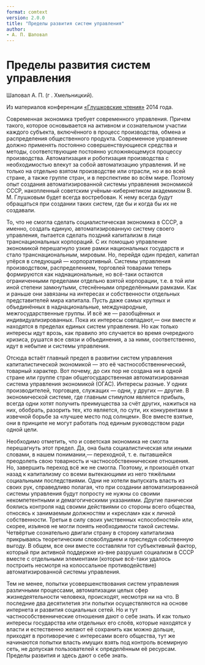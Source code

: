```yaml
---
format: comtext
version: 2.0.0
title: "Пределы развития систем управления"
author:
- А. П. Шаповал
---
```


# Пределы развития систем управления

Шаповал А. П. (г . Хмельницкий).

Из материалов конференции [«Глушковские чтения»](index.md) 2014 года.

Современная экономика требует современного управления. Причем такого, которое основывается на активном и сознательном участии каждого субъекта, включённого в процесс производства, обмена и распределения общественного продукта. Современное управление должно применять постоянно совершенствующиеся средства и методы, соответствующие постоянно усложняющемуся процессу производства. Автоматизация и роботизация производства с необходимостью влекут за собой автоматизацию управления. И не только на отдельно взятом производстве или отрасли, но и во всей стране, а также группе стран, и в перспективе во всём мире. Поэтому опыт создания автоматизированной системы управления экономикой СССР, накопленный советским учёным-кибернетиком академиком В. М. Глушковым будет всегда востребован. К нему всегда будут обращаться при создании таких систем, где бы и когда бы их не создавали.

То, что не смогла сделать социалистическая экономика в СССР, а именно, создать единую, автоматизированную систему своего управления, пытается сделать поздний капитализм в лице транснациональных корпораций. С их помощью управление экономикой перешагнуло узкие рамки национальных государств и стало транснациональным, мировым. Но, перейдя один предел, капитал упёрся в следующий — корпоративный. Системы управления производством, распределением, торговлей товарами теперь формируются как наднациональные, но всё-таки остаются ограниченными пределами отдельно взятой корпорации, т.е. в той или иной степени замкнутыми, стеснёнными определёнными рамками. Как и раньше они завязаны на интересах и собственности отдельных представителей мира капитала. Пусть даже самых крупных и объединённых в наднациональные, международные, межгосударственные группы. И всё же — разобщённых и индивидуализированных. Пока их интересы совпадают,— они вместе и находятся в пределах единых систем управления. Но как только интересы идут врозь, как правило это случается во время очередного кризиса, рушатся все связи и объединения, а за ними, соответственно, идут в небытие и системы управления.

Отсюда встаёт главный предел в развитии систем управления капиталистической экономикой — это её частнособственнический, товарный характер. Вот почему, до сих пор не создана ни в одной стране или группе стран общегосударственная автоматизированная система управления экономикой (ОГАС). Интересы разные. У одних производителей, торговцев, служащих — одни, у других — другие. В экономической системе, где главным стимулом является прибыль, всегда одни хотят получить преимущества за счёт других, нажиться на них, обобрать, разорить тех, кто является, по сути, их конкурентами в извечной борьбе за «лучшее место под солнцем». Все вместе взятые, они в принципе не могут работать под единым руководством ради одной цели.

Необходимо отметить, что и советская экономика не смогла перешагнуть этот предел. Да, она была социалистическая или иными словами, в нашем понимании,— переходной, т. е. пытавшейся преодолеть свою товарность и частнособственнические отношения. Но, завершить переход всё же не смогла. Поэтому, и произошёл откат назад к капитализму со всеми вытекающими из него тяжёлыми социальными последствиями. Одни не хотели выпускать власть из своих рук, справедливо полагая, что при создании автоматизированной системы управления будут попросту не нужны со своими некомпетентными и демагогическими указаниями. Другие панически боялись контроля над своими действиями со стороны всего общества, относясь к занимаемым должностям и «креслам» как к личной собственности. Третьи в силу своих умственных «способностей» или, скорее, изъянов не могли понять необходимости такой системы. Четвёртые сознательно двигали страну в сторону капитализма прикрываясь теоретическим словоблудием и преследуя собственную выгоду. В общем, все они вместе составляли тот субъективный фактор, который при активной поддержке из-вне разрушил социализм в СССР вместе с отдельными элементами (которые всё-таки удалось построить несмотря на колоссальное противодействие) автоматизированной системы управления.

Тем не менее, попытки усовершенствования систем управления различными процессами, автоматизации целых сфер жизнедеятельности человека, происходят, несмотря ни на что. В последние два десятилетия эти попытки осуществляются на основе интернета и развития социальных сетей. Но и тут частнособственнические отношения дают о себе знать. И как только интересы государства или отдельных его слоёв, которые находятся у власти и естественно желают её сохранить как можно дольше, приходят в противоречие с интересами всего общества, тут же начинаются попытки власть имущих взять под контроль всемирную сеть, не допуская пользователей к определённым её ресурсам. Пределы развития и здесь дают о себе знать.
